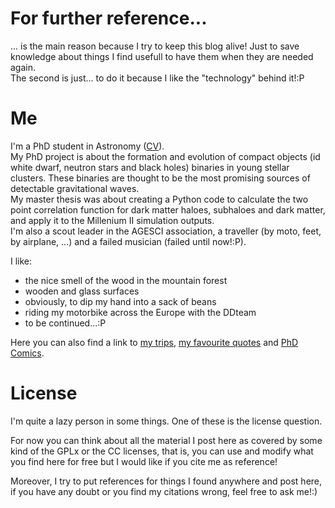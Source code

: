 <!-- 
.. link: 
.. description: 
.. tags: personal
.. date: 2013/08/14 16:59:33
.. title: About
.. slug: about
-->

# For further reference...

... is the main reason because I try to keep this blog alive! Just to save knowledge about things I find usefull to have them when they are needed again.    
The second is just... to do it because I like the "technology" behind it!:P


# Me

I'm a PhD student in Astronomy ([CV](curriculum-vitae.html)).    
My PhD project is about the formation and evolution of compact objects (id white dwarf, neutron stars and black holes) binaries in young stellar clusters. These binaries are thought to be the most promising sources of detectable gravitational waves.    
My master thesis was about creating a Python code to calculate the two point correlation function for dark matter haloes, subhaloes and dark matter, and apply it to the Millenium II simulation outputs.    
I'm also a scout leader in the AGESCI association, a traveller (by moto, feet, by airplane, ...) and a failed musician (failed until now!:P).

I like:

* the nice smell of the wood in the mountain forest
* wooden and glass surfaces
* obviously, to dip my hand into a sack of beans
* riding my motorbike across the Europe with the DDteam
* to be continued...:P

Here you can also find a link to [my trips](my-travels.html), [my favourite quotes](my-favourite-quotes.html) and [PhD Comics](my-favourite-phd-comics.html).

<!--<details>
<summary>-->
# License
<!--</summary>-->
I'm quite a lazy person in some things. One of these is the license question.

For now you can think about all the material I post here as covered by some kind of the GPLx or the CC licenses, that is, you can use and modify what you find here for free but I would like if you cite me as reference!

Moreover, I try to put references for things I found anywhere and post here, if you have any doubt or you find my citations wrong, feel free to ask me!:)
<!--</details>-->